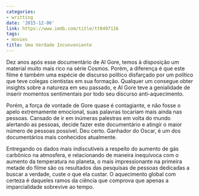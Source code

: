 ```yaml
---
categories:
- writting
date: '2015-12-06'
link: https://www.imdb.com/title/tt0497116
tags:
- movies
title: Uma Verdade Inconveniente
---
```


Dez anos após esse documentário de Al Gore, temos à disposição um material muito mais rico na série Cosmos. Porém, a diferença é que este filme é também uma espécie de discurso político disfarçado por um político que teve colegas cientistas em sua formação. Qualquer um consegue obter insights sobre a natureza em seu passado, e Al Gore teve a genialidade de inserir momentos sentimentais por todo seu discurso anti-aquecimento.

Porém, a força de vontade de Gore quase é contagiante, e não fosse o apelo extremamente emocional, suas palavras tocariam mais ainda nas pessoas. Cansado de ir em inúmeras palestras em volta do mundo alertando as pessoas, decide fazer este documentário e atingir o maior número de pessoas possível. Deu certo. Ganhador do Oscar, é um dos documentários mais conhecidos atualmente.

Entregando os dados mais indiscutíveis a respeito do aumento de gás carbônico na atmosfera, e relacionando de maneira inequívoca com o aumento da temperatura no planeta, o mais impressionante na primeira metade do filme são os resultados das pesquisas de pessoas dedicadas a buscar a verdade, custe o que ela custar. O aquecimento global com certeza é daqueles ramos da ciência que comprova que apenas a imparcialidade sobrevive ao tempo.